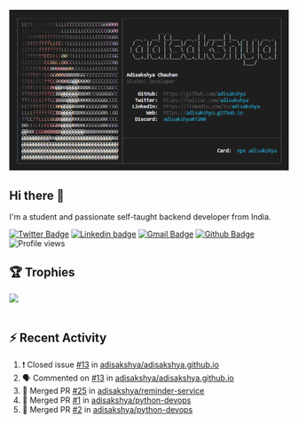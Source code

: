 ![npx-card](https://raw.githubusercontent.com/adisakshya/card/master/screenshots/adisakshya.png)

## Hi there 👋
I'm a student and passionate self-taught backend developer from India.

[![Twitter Badge](https://img.shields.io/badge/-adisakshya-00acee?style=flat&logo=twitter&logoColor=white&link=https://twitter.com/adisakshya)](https://www.twitter.com/adisakshya)
[![Linkedin badge](https://img.shields.io/badge/-adisakshya-blue?style=flat&logo=linkedin&logoColor=white)](https://www.linkedin.com/in/adisakshya-chauhan-a62920151)
[![Gmail Badge](https://img.shields.io/badge/-adisakshya98@gmail.com-c14438?style=flat&logo=Gmail&logoColor=white&link=mailto:adisakshya98@gmail.com)](mailto:adisakshya98@gmail.com)
[![Github Badge](https://img.shields.io/badge/-adisakshya-grey?style=flat&logo=github&logoColor=white&link=https://github.com/adisakshya)](https://www.github.com/adisakshya) 
![Profile views](https://gpvc.arturio.dev/adisakshya)

## 🏆 Trophies
<div>
  <img src="https://github-profile-trophy.vercel.app/?username=adisakshya&title=MultiLanguage,Commit,Followers,Repositories,PullRequest,Issues&column=7&margin-w=15&margin-h=15"/>
</div>

<br/>

## ⚡ Recent Activity
<!--START_SECTION:activity-->
1. ❗️ Closed issue [#13](https://github.com/adisakshya/adisakshya.github.io/issues/13) in [adisakshya/adisakshya.github.io](https://github.com/adisakshya/adisakshya.github.io)
2. 🗣 Commented on [#13](https://github.com/adisakshya/adisakshya.github.io/issues/13) in [adisakshya/adisakshya.github.io](https://github.com/adisakshya/adisakshya.github.io)
3. 🎉 Merged PR [#25](https://github.com/adisakshya/reminder-service/pull/25) in [adisakshya/reminder-service](https://github.com/adisakshya/reminder-service)
4. 🎉 Merged PR [#1](https://github.com/adisakshya/python-devops/pull/1) in [adisakshya/python-devops](https://github.com/adisakshya/python-devops)
5. 🎉 Merged PR [#2](https://github.com/adisakshya/python-devops/pull/2) in [adisakshya/python-devops](https://github.com/adisakshya/python-devops)
<!--END_SECTION:activity-->
